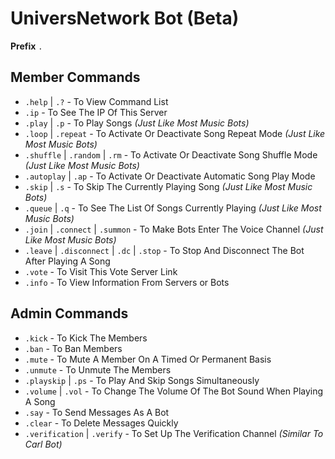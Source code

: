 # UniversNetwork Bot (Beta)
**Prefix** `.`
## Member Commands
- `.help` | `.?` - To View Command List
- `.ip` - To See The IP Of This Server
- `.play` | `.p` - To Play Songs *(Just Like Most Music Bots)*
- `.loop` | `.repeat` - To Activate Or Deactivate Song Repeat Mode *(Just Like Most Music Bots)*
- `.shuffle` | `.random` | `.rm` - To Activate Or Deactivate Song Shuffle Mode *(Just Like Most Music Bots)*
- `.autoplay` | `.ap` - To Activate Or Deactivate Automatic Song Play Mode
- `.skip` | `.s` - To Skip The Currently Playing Song *(Just Like Most Music Bots)*
- `.queue` | `.q` - To See The List Of Songs Currently Playing *(Just Like Most Music Bots)*
- `.join` | `.connect` | `.summon` - To Make Bots Enter The Voice Channel *(Just Like Most Music Bots)*
- `.leave` | `.disconnect` | `.dc` | `.stop` - To Stop And Disconnect The Bot After Playing A Song
- `.vote` - To Visit This Vote Server Link
- `.info` - To View Information From Servers or Bots

## Admin Commands
- `.kick` - To Kick The Members
- `.ban` - To Ban Members
- `.mute` - To Mute A Member On A Timed Or Permanent Basis
- `.unmute` - To Unmute The Members
- `.playskip` | `.ps` - To Play And Skip Songs Simultaneously
- `.volume` | `.vol` - To Change The Volume Of The Bot Sound When Playing A Song
- `.say` - To Send Messages As A Bot
- `.clear` - To Delete Messages Quickly
- `.verification` | `.verify` - To Set Up The Verification Channel *(Similar To Carl Bot)*
